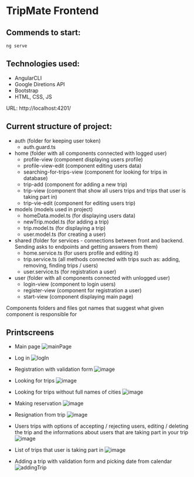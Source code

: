 # TripMate Frontend

## Commends to start:
```
ng serve
```

## Technologies used:
- AngularCLI
- Google Diretions API
- Bootstrap
- HTML, CSS, JS

URL: http://localhost:4201/


## Current structure of project:

- auth (folder for keeping user token)
    - auth.guard.ts
- home (folder with all components connected with logged user)
    - profile-view (component displaying users profile)
    - profile-view-edit (component editing users data)
    - searching-for-trips-view (component for looking for trips in database)
    - trip-add (component for adding a new trip)
    - trip-view (component that show all users trips and trips that user is taking part in)
    - trip-vie-edit (component for editing users trip)
- models (models used in project)
    - homeData.model.ts (for displaying users data)
    - newTrip.model.ts (for adding a trip)
    - trip.model.ts (for displaying a trip)
    - user.model.ts (for creating a user)
- shared (folder for services - connections between front and backend. Sending asks to endpoints and getting answers from them)
    - home.service.ts (for users profile and editing it)
    - trip.service.ts (all methods connected with trips such as: adding, removing, finding trips / users)
    - user.service.ts (for registration a user)
- user (folder with all components connected with unlogged user)
    - login-view (component to login users)
    - register-view (component for registration a user)
    - start-view (component displaying main page)

Components folders and files got names that suggest what given component is responsible for

## Printscreens



- Main page
![mainPage](https://user-images.githubusercontent.com/31566345/58667374-1b3d8500-8336-11e9-9185-b60e93b0524e.PNG)

- Log in
![logIn](https://user-images.githubusercontent.com/31566345/58667481-6fe10000-8336-11e9-932d-b3b3c84a2dc0.PNG)

- Registration with validation form
![image](https://user-images.githubusercontent.com/31566345/59103555-7c191e80-892f-11e9-9666-d1825bf9f418.png)

- Looking for trips
![image](https://user-images.githubusercontent.com/31566345/59105987-876f4880-8935-11e9-9eeb-f0b9a0677f25.png)

- Looking for trips without full names of cities
![image](https://user-images.githubusercontent.com/31566345/59106211-19775100-8936-11e9-9d37-928441505b01.png)

- Making reservation
![image](https://user-images.githubusercontent.com/31566345/59106683-49732400-8937-11e9-9565-5c085f7987c4.png)

- Resignation from trip
![image](https://user-images.githubusercontent.com/31566345/59106563-04e78880-8937-11e9-9502-1e5b64cd55a6.png)

- Users trips with options of accepting / rejecting users, editing / deleting the trip and the informations about users that are taking part in your trip
![image](https://user-images.githubusercontent.com/31566345/59106837-a1118f80-8937-11e9-9350-b8a19cda29d8.png)

- List of trips that user is taking part in
![image](https://user-images.githubusercontent.com/31566345/59106935-dfa74a00-8937-11e9-982d-6f771fbc59ee.png)

- Adding a trip with validation form and picking date from calendar
![addingTrip](https://user-images.githubusercontent.com/31566345/58667667-f564b000-8336-11e9-91db-b723475b43f7.PNG)


